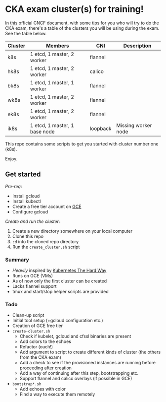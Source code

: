 # CKA exam cluster(s) for training!

In [this](https://www.cncf.io/certification/tips) official CNCF document, with some tips for you who will try to do the CKA exam, there's a table of the clusters you will be using during the exam. See the table below.

Cluster | Members | CNI | Description
--- | --- | --- | ---
k8s | 1 etcd, 1 master, 2 worker | flannel |
hk8s | 1 etcd, 1 master, 2 worker | calico |
bk8s | 1 etcd, 1 master, 1 worker | flannel |
wk8s | 1 etcd, 1 master, 2 worker | flannel |
ek8s | 1 etcd, 1 master, 2 worker | flannel |
ik8s | 1 etcd, 1 master, 1 base node | loopback | Missing worker node

This repo contains some scripts to get you started with cluster number one (k8s).

Enjoy.

## Get started

_Pre-req_:
* Install gcloud
* Install kubectl
* Create a free tier account on [GCE](https://cloud.google.com/free/)
* Configure gcloud

_Create and run the cluster_:
1. Create a new directory somewhere on your local computer
2. Clone this repo
3. `cd` into the cloned repo directory
4. Run the `create_cluster.sh` script

### Summary

* _Heavily_ inspired by [Kubernetes The Hard Way](https://github.com/kelseyhightower/kubernetes-the-hard-way)
* Runs on GCE (VMs)
* As of now only the first cluster can be created
* Lacks flannel support
* tmux and start/stop helper scripts are provided

### Todo

* Clean-up script
* Initial tool setup (+gcloud configuration etc.)
* Creation of GCE free tier
* `create-cluster.sh`
    * Check if kubelet, gcloud and cfssl binaries are present
    * Add colors to the echoes
    * Refactor (ouch!)
    * Add argument to script to create different kinds of cluster (the others from the CKA exam)
    * Add a check to see if the provisioned instances are running
    before proceeding after creation
    * Add a way of continuing after this step, bootstrapping etc.
    * Support flannel and calico overlays (if possible in GCE)
* `bootstrap*.sh`
    * Add echoes with color
    * Find a way to execute them remotely





